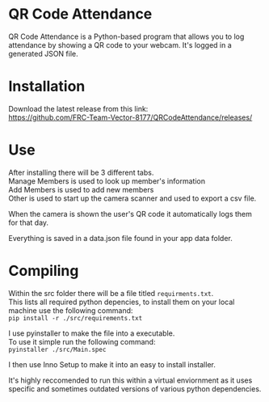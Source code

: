# QR Code Attendance
QR Code Attendance is a Python-based program that allows you to log attendance by showing a QR code to your webcam. It's logged in a generated JSON file.

# Installation
Download the latest release from this link: <br />
https://github.com/FRC-Team-Vector-8177/QRCodeAttendance/releases/

# Use
After installing there will be 3 different tabs.<br />
Manage Members is used to look up member's information<br />
Add Members is used to add new members<br />
Other is used to start up the camera scanner and used to export a csv file.

When the camera is shown the user's QR code it automatically logs them for that day.

Everything is saved in a data.json file found in your app data folder.

# Compiling
Within the src folder there will be a file titled `requirments.txt`.<br />
This lists all required python depencies, to install them on your local machine use the following command:<br />
`pip install -r ./src/requirements.txt`<br />

I use pyinstaller to make the file into a executable.<br />
To use it simple run the following command:<br />
`pyinstaller ./src/Main.spec`<br />

I then use Inno Setup to make it into an easy to install installer.<br />

It's highly reccomended to run this within a virtual enviornment as it uses specific and sometimes outdated versions of various python dependencies.<br />
